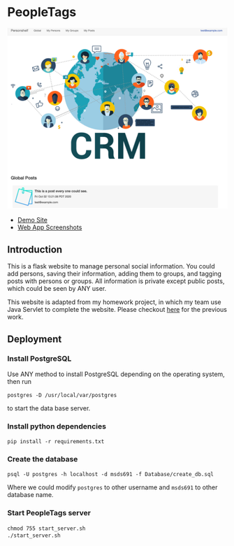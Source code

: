 # PeopleTags
![](images/000.png)
- [Demo Site](http://34.204.196.197:5003)
- [Web App Screenshots](Screenshots.md)

## Introduction
This is a flask website to manage personal social information. You could add persons, saving their information, adding them to groups, and tagging posts with persons or groups. All information is private except public posts, which could be seen by ANY user.

This website is adapted from my homework project, in which my team use Java Servlet to complete the website. Please checkout [here](https://github.com/secregister01/2019-10-28_PeopleTags.git) for the previous work.

## Deployment
### Install PostgreSQL
Use ANY method to install PostgreSQL depending on the operating system, then run

```
postgres -D /usr/local/var/postgres
```

to start the data base server.

### Install python dependencies

```
pip install -r requirements.txt
```

### Create the database

```
psql -U postgres -h localhost -d msds691 -f Database/create_db.sql
```

Where we could modify `postgres` to other username and `msds691` to other database name.

### Start PeopleTags server
```
chmod 755 start_server.sh
./start_server.sh
```
